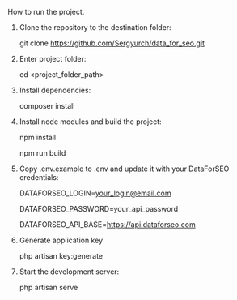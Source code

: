 How to run the project.

1. Clone the repository to the destination folder:

    git clone https://github.com/Sergyurch/data_for_seo.git

2. Enter project folder:

   cd <project_folder_path>

3. Install dependencies:

   composer install

4. Install node modules and build the project:

    npm install

    npm run build

5. Copy .env.example to .env and update it with your DataForSEO credentials:

   DATAFORSEO_LOGIN=your_login@email.com

   DATAFORSEO_PASSWORD=your_api_password

   DATAFORSEO_API_BASE=https://api.dataforseo.com

6. Generate application key

   php artisan key:generate

8. Start the development server:

    php artisan serve
